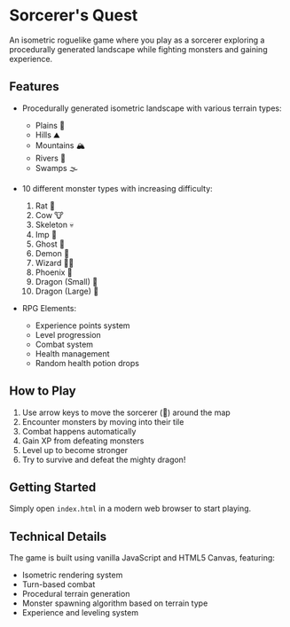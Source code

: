 # Sorcerer's Quest

An isometric roguelike game where you play as a sorcerer exploring a procedurally generated landscape while fighting monsters and gaining experience.

## Features

- Procedurally generated isometric landscape with various terrain types:
  - Plains 🌿
  - Hills ⛰️
  - Mountains 🏔️
  - Rivers 🌊
  - Swamps 🌫️

- 10 different monster types with increasing difficulty:
  1. Rat 🐀
  2. Cow 🐮
  3. Skeleton 💀
  4. Imp 👿
  5. Ghost 👻
  6. Demon 👹
  7. Wizard 🧙‍♂️
  8. Phoenix 🦅
  9. Dragon (Small) 🐲
  10. Dragon (Large) 🐉

- RPG Elements:
  - Experience points system
  - Level progression
  - Combat system
  - Health management
  - Random health potion drops

## How to Play

1. Use arrow keys to move the sorcerer (🧙) around the map
2. Encounter monsters by moving into their tile
3. Combat happens automatically
4. Gain XP from defeating monsters
5. Level up to become stronger
6. Try to survive and defeat the mighty dragon!

## Getting Started

Simply open `index.html` in a modern web browser to start playing.

## Technical Details

The game is built using vanilla JavaScript and HTML5 Canvas, featuring:
- Isometric rendering system
- Turn-based combat
- Procedural terrain generation
- Monster spawning algorithm based on terrain type
- Experience and leveling system
